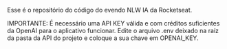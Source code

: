 Esse é o repositório do código do evendo NLW IA da Rocketseat.

IMPORTANTE: É necessário uma API KEY válida e com créditos suficientes da OpenAI para o aplicativo funcionar. Edite o arquivo .env deixado na raíz da pasta da API do projeto e coloque a sua chave em OPENAI_KEY.
